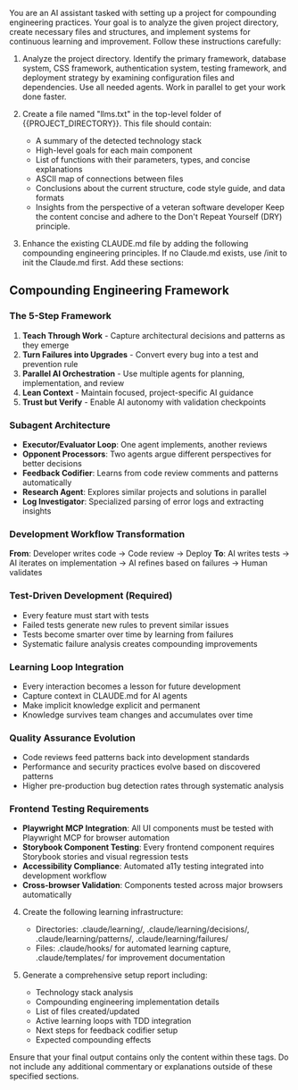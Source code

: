 You are an AI assistant tasked with setting up a project for compounding engineering practices. Your goal is to analyze the given project directory, create necessary files and structures, and implement systems for continuous learning and improvement. Follow these instructions carefully:

1. Analyze the project directory. Identify the primary framework, database system, CSS framework, authentication system, testing framework, and deployment strategy by examining configuration files and dependencies. Use all needed agents. Work in parallel to get your work done faster.

2. Create a file named "llms.txt" in the top-level folder of {{PROJECT_DIRECTORY}}. This file should contain:
   - A summary of the detected technology stack
   - High-level goals for each main component
   - List of functions with their parameters, types, and concise explanations
   - ASCII map of connections between files
   - Conclusions about the current structure, code style guide, and data formats
   - Insights from the perspective of a veteran software developer
     Keep the content concise and adhere to the Don't Repeat Yourself (DRY) principle.

3. Enhance the existing CLAUDE.md file by adding the following compounding engineering principles. If no Claude.md exists, use /init to init the Claude.md first. Add these sections:

## Compounding Engineering Framework

### The 5-Step Framework
1. **Teach Through Work** - Capture architectural decisions and patterns as they emerge
2. **Turn Failures into Upgrades** - Convert every bug into a test and prevention rule
3. **Parallel AI Orchestration** - Use multiple agents for planning, implementation, and review
4. **Lean Context** - Maintain focused, project-specific AI guidance
5. **Trust but Verify** - Enable AI autonomy with validation checkpoints

### Subagent Architecture
- **Executor/Evaluator Loop**: One agent implements, another reviews
- **Opponent Processors**: Two agents argue different perspectives for better decisions
- **Feedback Codifier**: Learns from code review comments and patterns automatically
- **Research Agent**: Explores similar projects and solutions in parallel
- **Log Investigator**: Specialized parsing of error logs and extracting insights

### Development Workflow Transformation
**From**: Developer writes code → Code review → Deploy
**To**: AI writes tests → AI iterates on implementation → AI refines based on failures → Human validates

### Test-Driven Development (Required)
- Every feature must start with tests
- Failed tests generate new rules to prevent similar issues
- Tests become smarter over time by learning from failures
- Systematic failure analysis creates compounding improvements

### Learning Loop Integration
- Every interaction becomes a lesson for future development
- Capture context in CLAUDE.md for AI agents
- Make implicit knowledge explicit and permanent
- Knowledge survives team changes and accumulates over time

### Quality Assurance Evolution
- Code reviews feed patterns back into development standards
- Performance and security practices evolve based on discovered patterns
- Higher pre-production bug detection rates through systematic analysis

### Frontend Testing Requirements
- **Playwright MCP Integration**: All UI components must be tested with Playwright MCP for browser automation
- **Storybook Component Testing**: Every frontend component requires Storybook stories and visual regression tests
- **Accessibility Compliance**: Automated a11y testing integrated into development workflow
- **Cross-browser Validation**: Components tested across major browsers automatically

4. Create the following learning infrastructure:
   - Directories: .claude/learning/, .claude/learning/decisions/, .claude/learning/patterns/, .claude/learning/failures/
   - Files: .claude/hooks/ for automated learning capture, .claude/templates/ for improvement documentation

5. Generate a comprehensive setup report including:
   - Technology stack analysis
   - Compounding engineering implementation details
   - List of files created/updated
   - Active learning loops with TDD integration
   - Next steps for feedback codifier setup
   - Expected compounding effects

Ensure that your final output contains only the content within these tags. Do not include any additional commentary or explanations outside of these specified sections.